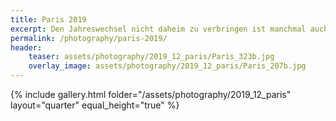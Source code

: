 ```yaml
---
title: Paris 2019
excerpt: Den Jahreswechsel nicht daheim zu verbringen ist manchmal auch ganz schön, und so ging es rund um Silvester 2019 in die französische Hauptstadt.  
permalink: /photography/paris-2019/
header:
    teaser: assets/photography/2019_12_paris/Paris_323b.jpg
    overlay_image: assets/photography/2019_12_paris/Paris_207b.jpg
---
```


{% include gallery.html folder="/assets/photography/2019_12_paris" layout="quarter" equal_height="true" %}